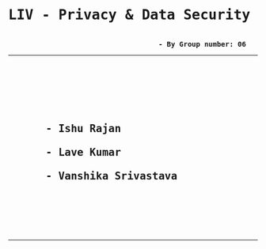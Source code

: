 <pre>
<H1>LIV - Privacy & Data Security</H1>
                                    <b>- By Group number: 06</b>
</pre>
<hr>
<pre>
<h2>
  <p>
      - Ishu Rajan <br>
      - Lave Kumar <br>
      - Vanshika Srivastava
  </p>
</h2>
</pre>
<hr>

